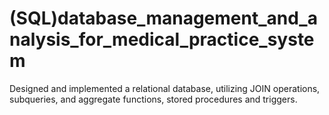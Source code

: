 # (SQL)database_management_and_analysis_for_medical_practice_system

Designed and implemented a relational database, utilizing JOIN operations, subqueries, and aggregate functions, stored procedures and triggers.
